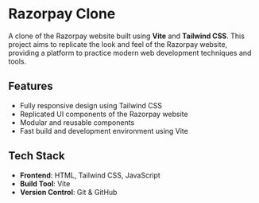 # Razorpay Clone

A clone of the Razorpay website built using **Vite** and **Tailwind CSS**. This project aims to replicate the look and feel of the Razorpay website, providing a platform to practice modern web development techniques and tools.

## Features

- Fully responsive design using Tailwind CSS
- Replicated UI components of the Razorpay website
- Modular and reusable components
- Fast build and development environment using Vite

## Tech Stack

- **Frontend**: HTML, Tailwind CSS, JavaScript
- **Build Tool**: Vite
- **Version Control**: Git & GitHub

